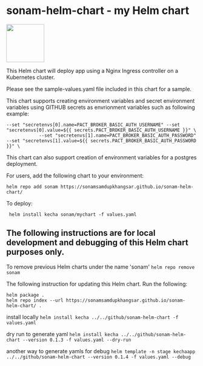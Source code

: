 # sonam-helm-chart - my Helm chart 
<img src="https://helm.sh/img/helm.svg" width="100"/>  

This Helm chart will deploy app using a Nginx Ingress controller on a Kubernetes cluster.

Please see the sample-values.yaml file included in this chart for a sample.

This chart supports creating environment variables
and secret environment variables using GITHUB secrets as envrionment variables such as following example:
``` 
--set "secretenvs[0].name=PACT_BROKER_BASIC_AUTH_USERNAME" --set "secretenvs[0].value=${{ secrets.PACT_BROKER_BASIC_AUTH_USERNAME }}" \
            --set "secretenvs[1].name=PACT_BROKER_BASIC_AUTH_PASSWORD" --set "secretenvs[1].value=${{ secrets.PACT_BROKER_BASIC_AUTH_PASSWORD }}" \
```

This chart can also support creation of environment variables for a postgres deployment.

For users, add the following chart to your environment:

```helm repo add sonam https://sonamsamdupkhangsar.github.io/sonam-helm-chart/```

To deploy:

``` helm install kecha sonam/mychart -f values.yaml```
 

## The following instructions are for local development and debugging of this Helm chart purposes only.

To remove previous Helm charts under the name 'sonam' `helm repo remove sonam`

The following instruction for updating this Helm chart.  Run the following:
```
helm package .
helm repo index --url https://sonamsamdupkhangsar.github.io/sonam-helm-chart/ .
```

install locally
```helm install kecha ../../github/sonam-helm-chart -f values.yaml```   

 dry run to generate yaml
```helm install kecha ../../github/sonam-helm-chart --version 0.1.3 -f values.yaml --dry-run ```

another way to generate yamls for debug
 ```helm template -n stage kechaapp ../../github/sonam-helm-chart --version 0.1.4 -f values.yaml --debug```

 